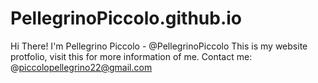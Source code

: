# PellegrinoPiccolo.github.io
Hi There!
I'm Pellegrino Piccolo - @PellegrinoPiccolo
This is my website protfolio, visit this for more information of me.
Contact me: @piccolopellegrino22@gmail.com
